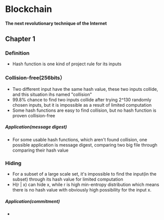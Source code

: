 # Blockchain
#### The next revolutionary technique of the Internet

## Chapter 1
### Definition
* Hash function is one kind of project rule for its inputs

### Collision-free(256bits）
* Two different input have the same hash value, these two inputs collide, and this situation ihs named "collision"
* 99.8% chance to find two inputs collide after trying 2^130 randomly chosen inputs, but it is impossible as a result of limited computation
* Some hash functions are easy to find collision, but no hash function is proven collision-free

##### Application(message digest)
* For some usable hash functions, which aren't found collision, one possible application is message digest, comparing two big file through comparing their hash value 

### Hiding
* For a subset of a large scale set, it's impossible to find the input(in the subset) through its hash value for limited computation
* H(r | x) can hide x, while r is high min-entropy distribution which means there is no hash value with obviously high possibility for the input x.

##### Application(commitment)
* 
